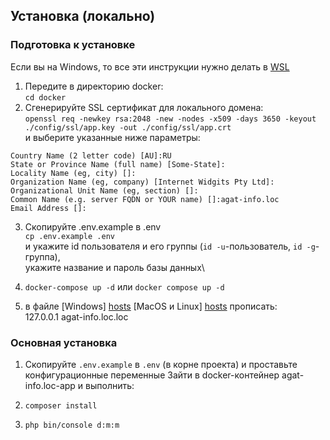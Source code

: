 ## Установка (локально)

### Подготовка к установке

Если вы на Windows, то все эти инструкции нужно делать в [WSL](https://learn.microsoft.com/ru-ru/windows/wsl/install)

1. Передите в директорию docker:\
   ```cd docker```
2. Сгенерируйте SSL сертификат для локального домена:\
   ```openssl req -newkey rsa:2048 -new -nodes -x509 -days 3650 -keyout ./config/ssl/app.key -out ./config/ssl/app.crt```\
   и выберите указанные ниже параметры:

```
Country Name (2 letter code) [AU]:RU
State or Province Name (full name) [Some-State]:
Locality Name (eg, city) []:
Organization Name (eg, company) [Internet Widgits Pty Ltd]:
Organizational Unit Name (eg, section) []:
Common Name (e.g. server FQDN or YOUR name) []:agat-info.loc
Email Address []:
```

3. Скопируйте .env.example в .env \
   ```cp .env.example .env``` \
и укажите id пользователя и его группы (```id -u```-пользователь, ```id -g```-группа),\
укажите название и пароль базы данных\

4. ```docker-compose up -d``` или ```docker compose up -d```

5. в файле [Windows] [hosts](https://help.reg.ru/support/dns-servery-i-nastroyka-zony/rabota-s-dns-serverami/fayl-hosts-dlya-windows-10#0) [MacOS и Linux] [hosts](https://help.reg.ru/support/dns-servery-i-nastroyka-zony/rabota-s-dns-serverami/fayl-hosts-na-linux#:~:text=%D0%92%20Linux%20%D1%84%D0%B0%D0%B9%D0%BB%20hosts%20%D0%BD%D0%B0%D1%85%D0%BE%D0%B4%D0%B8%D1%82%D1%81%D1%8F%20%D0%B2%20%D0%BF%D0%B0%D0%BF%D0%BA%D0%B5%20%2Fetc%2Fhosts.) прописать:\
127.0.0.1 agat-info.loc.loc

### Основная установка

1. Скопируйте ```.env.example``` в ```.env``` (в корне проекта) и проставьте конфигурационные переменные
Зайти в docker-контейнер agat-info.loc-app и выполнить:

2. ```composer install```
3. ```php bin/console d:m:m```
